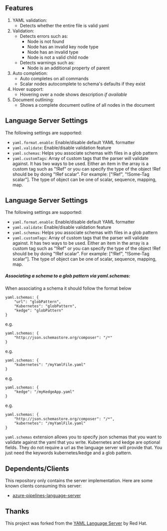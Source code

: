 ## Features

1. YAML validation:
    * Detects whether the entire file is valid yaml
2. Validation:
    * Detects errors such as:
        * Node is not found
        * Node has an invalid key node type
        * Node has an invalid type
        * Node is not a valid child node
    * Detects warnings such as:
        * Node is an additional property of parent
3. Auto completion:
    * Auto completes on all commands
    * Scalar nodes autocomplete to schema's defaults if they exist
4. Hover support:
    * Hovering over a node shows description *if available*
5. Document outlining:
    * Shows a complete document outline of all nodes in the document

## Language Server Settings

The following settings are supported:
* `yaml.format.enable`: Enable/disable default YAML formatter
* `yaml.validate`: Enable/disable validation feature
* `yaml.schemas`: Helps you associate schemas with files in a glob pattern
* `yaml.customTags`: Array of custom tags that the parser will validate against. It has two ways to be used. Either an item in the array is a custom tag such as "!Ref" or you can specify the type of the object !Ref should be by doing "!Ref scalar". For example: ["!Ref", "!Some-Tag scalar"]. The type of object can be one of scalar, sequence, mapping, map.

## Language Server Settings

The following settings are supported:
* `yaml.format.enable`: Enable/disable default YAML formatter
* `yaml.validate`: Enable/disable validation feature
* `yaml.schemas`: Helps you associate schemas with files in a glob pattern
* `yaml.customTags`: Array of custom tags that the parser will validate against. It has two ways to be used. Either an item in the array is a custom tag such as "!Ref" or you can specify the type of the object !Ref should be by doing "!Ref scalar". For example: ["!Ref", "!Some-Tag scalar"]. The type of object can be one of scalar, sequence, mapping, map.

##### Associating a schema to a glob pattern via yaml.schemas: 
When associating a schema it should follow the format below
```
yaml.schemas: {
    "url": "globPattern",
    "Kubernetes": "globPattern",
    "kedge": "globPattern"
}
```

e.g.
```
yaml.schemas: {
    "http://json.schemastore.org/composer": "/*"
}
```

e.g.

```
yaml.schemas: {
    "kubernetes": "/myYamlFile.yaml"
}
```
e.g.
```
yaml.schemas: {
    "kedge": "/myKedgeApp.yaml"
}
```

e.g.
```
yaml.schemas: {
    "http://json.schemastore.org/composer": "/*",
    "kubernetes": "/myYamlFile.yaml"
}
```

`yaml.schemas` extension allows you to specify json schemas that you want to validate against the yaml that you write. Kubernetes and kedge are optional fields. They do not require a url as the language server will provide that. You just need the keywords kubernetes/kedge and a glob pattern.

## Dependents/Clients
This repository only contains the server implementation. Here are some known clients consuming this server:

* [azure-pipelines-language-server](https://github.com/Microsoft/azure-pipelines-language-server/tree/main/language-server)

## Thanks

This project was forked from the [YAML Language Server](https://github.com/redhat-developer/yaml-language-server) by Red Hat.